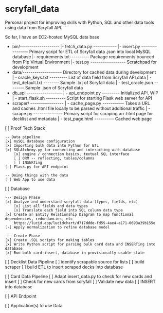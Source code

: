 # scryfall_data

Personal project for improving skills with Python, SQL and other data tools using data from Scryfall API. 

So far, I have an EC2-hosted MySQL data base

- bin/--------------------
   |- fetch_data.py ------------
   |- insert.py ---------------- Primary script for ETL of Scryfall data .json into local MySQL database
   |- requirements.txt---------- Package requirements bounced from Pip Virtual Environment
   |- test.py ------------------ Scratchpad for development
- data/-------------------- Directory for cached data during development
   | - oracle_keys.txt --------- List of data field from Scryfall API data
   | - test_default.txt -------- Sample .txt of Scryfall data
   | - test_oracle.json -------- Sample .json of Scryfall data
- db_api ------------------
   | - api_endpoint.py --------- Initialized API, WIP
   | - start_flask.sh ---------- Script for starting Flask web server for API
- scraper/ -----------------
   | - cache_page.py ----------- Takes a URL and caches .html file locally to be parsed without additional traffic
   | - scrape.py --------------- Primary script for scraping an .html page for decklist and metadata
   | - test_page.html ---------- Cached web page
   



[ ] Proof Tech Stack

    -- Data pipeline 
    [x] mySQL database configuration
    [x] Importing bulk data into Python for ETL
    [x] SQLAlchemy.py for connecting and interacting with database
        [x] engine / connection basics, textual SQL interface
        [ ] ORM -- reflecting, tables/columns
        [ ] INSERTing
    [ ] Flask.py for API endpoint
    
    -- Doing things with the data
    [ ] Web App to use data

[ ] Database
    
    --- Design Phase
    [x] Analyze and understand scryfall data (types, fields, etc)
        [x] List all fields and data types
        [x] Translate each field into SQL column data type
    [x] Create an Entity Relationship Diagram to map functional dependencies, redundancies, etc
        https://lucid.app/lucidchart/d717ddde-fd59-4ae4-a171-0693a39b155e
    [-] Apply normalization to refine database model
    
    --- Create Phase
    [x] Create .SQL scripts for making tables
    [x] Write Python script for parsing bulk card data and INSERTing into database
    [x] Run bulk card insert, database in provisionally usable state

[ ] Decklist Data Pipeline
    [ ] identify scrapable source for lists
    [ ] build scraper
    [ ] build ETL to insert scraped decks into database

[ ] Card Data Pipeline
    [ ] Adapt insert_data.py to check for new cards and insert
        [ ] Check for new cards from scryfall
        [ ] Validate new data
        [ ] INSERT into database
    
[ ] API Endpoint

[ ] Application(s) to use Data
